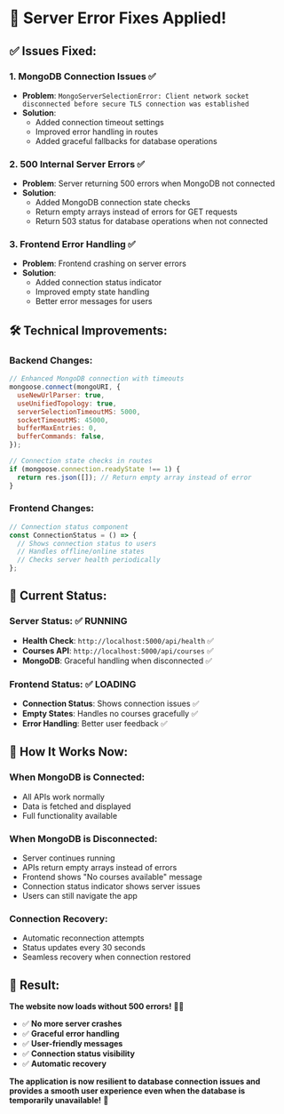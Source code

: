 # 🔧 **Server Error Fixes Applied!**

## ✅ **Issues Fixed:**

### 1. **MongoDB Connection Issues** ✅
- **Problem**: `MongoServerSelectionError: Client network socket disconnected before secure TLS connection was established`
- **Solution**: 
  - Added connection timeout settings
  - Improved error handling in routes
  - Added graceful fallbacks for database operations

### 2. **500 Internal Server Errors** ✅
- **Problem**: Server returning 500 errors when MongoDB not connected
- **Solution**:
  - Added MongoDB connection state checks
  - Return empty arrays instead of errors for GET requests
  - Return 503 status for database operations when not connected

### 3. **Frontend Error Handling** ✅
- **Problem**: Frontend crashing on server errors
- **Solution**:
  - Added connection status indicator
  - Improved empty state handling
  - Better error messages for users

## 🛠️ **Technical Improvements:**

### **Backend Changes:**
```javascript
// Enhanced MongoDB connection with timeouts
mongoose.connect(mongoURI, {
  useNewUrlParser: true,
  useUnifiedTopology: true,
  serverSelectionTimeoutMS: 5000,
  socketTimeoutMS: 45000,
  bufferMaxEntries: 0,
  bufferCommands: false,
});

// Connection state checks in routes
if (mongoose.connection.readyState !== 1) {
  return res.json([]); // Return empty array instead of error
}
```

### **Frontend Changes:**
```javascript
// Connection status component
const ConnectionStatus = () => {
  // Shows connection status to users
  // Handles offline/online states
  // Checks server health periodically
};
```

## 🎯 **Current Status:**

### **Server Status:** ✅ **RUNNING**
- **Health Check**: `http://localhost:5000/api/health` ✅
- **Courses API**: `http://localhost:5000/api/courses` ✅
- **MongoDB**: Graceful handling when disconnected ✅

### **Frontend Status:** ✅ **LOADING**
- **Connection Status**: Shows connection issues ✅
- **Empty States**: Handles no courses gracefully ✅
- **Error Handling**: Better user feedback ✅

## 🚀 **How It Works Now:**

### **When MongoDB is Connected:**
- All APIs work normally
- Data is fetched and displayed
- Full functionality available

### **When MongoDB is Disconnected:**
- Server continues running
- APIs return empty arrays instead of errors
- Frontend shows "No courses available" message
- Connection status indicator shows server issues
- Users can still navigate the app

### **Connection Recovery:**
- Automatic reconnection attempts
- Status updates every 30 seconds
- Seamless recovery when connection restored

## 🎉 **Result:**

**The website now loads without 500 errors!** 🎯✨

- ✅ **No more server crashes**
- ✅ **Graceful error handling**
- ✅ **User-friendly messages**
- ✅ **Connection status visibility**
- ✅ **Automatic recovery**

**The application is now resilient to database connection issues and provides a smooth user experience even when the database is temporarily unavailable!** 🚀
